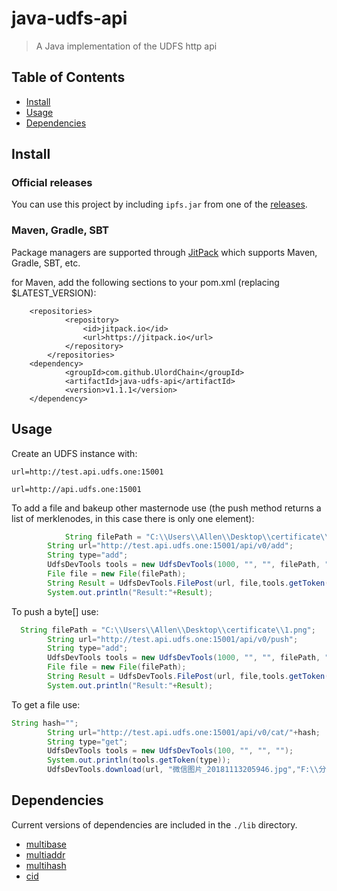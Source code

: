 # java-udfs-api

> A Java implementation of the UDFS http api

## Table of Contents

- [Install](#install)
- [Usage](#usage)
- [Dependencies](#dependencies)

## Install

### Official releases

You can use this project by including `ipfs.jar` from one of the [releases](https://github.com/UlordChain/java-udfs-api/releases).

### Maven, Gradle, SBT

Package managers are supported through [JitPack](https://jitpack.io/#UlordChain/java-udfs-api/) which supports Maven, Gradle, SBT, etc.

for Maven, add the following sections to your pom.xml (replacing $LATEST_VERSION):
```
	<repositories>
    		<repository>
    		    <id>jitpack.io</id>
    		    <url>https://jitpack.io</url>
    		</repository>
    	</repositories>
    <dependency>
    	    <groupId>com.github.UlordChain</groupId>
    	    <artifactId>java-udfs-api</artifactId>
    	    <version>v1.1.1</version>
    </dependency>
```

## Usage

Create an UDFS instance with:
```testnet
url=http://test.api.udfs.one:15001
```
```formal
url=http://api.udfs.one:15001
```


To add a file and bakeup other masternode use (the push method returns a list of merklenodes, in this case there is only one element):
```Java
   			String filePath = "C:\\Users\\Allen\\Desktop\\certificate\\1.png";
        String url="http://test.api.udfs.one:15001/api/v0/add";
        String type="add";
        UdfsDevTools tools = new UdfsDevTools(1000, "", "", filePath, "");
        File file = new File(filePath);
        String Result = UdfsDevTools.FilePost(url, file,tools.getToken(type));
        System.out.println("Result:"+Result);
```

To push a byte[] use:
```Java
  String filePath = "C:\\Users\\Allen\\Desktop\\certificate\\1.png";
        String url="http://test.api.udfs.one:15001/api/v0/push";
        String type="add";
        UdfsDevTools tools = new UdfsDevTools(1000, "", "", filePath, "");
        File file = new File(filePath);
        String Result = UdfsDevTools.FilePost(url, file,tools.getToken(type));
        System.out.println("Result:"+Result);
```

To get a file use:
```Java
String hash="";
        String url="http://test.api.udfs.one:15001/api/v0/cat/"+hash;
        String type="get";
        UdfsDevTools tools = new UdfsDevTools(100, "", "", "");
        System.out.println(tools.getToken(type));
        UdfsDevTools.download(url, "微信图片_20181113205946.jpg","F:\\分布式存储\\",tools.getToken(type));
```

## Dependencies

Current versions of dependencies are included in the `./lib` directory.

* [multibase](https://github.com/multiformats/java-multibase)
* [multiaddr](https://github.com/multiformats/java-multiaddr)
* [multihash](https://github.com/multiformats/java-multihash)
* [cid](https://github.com/ipld/java-cid)
